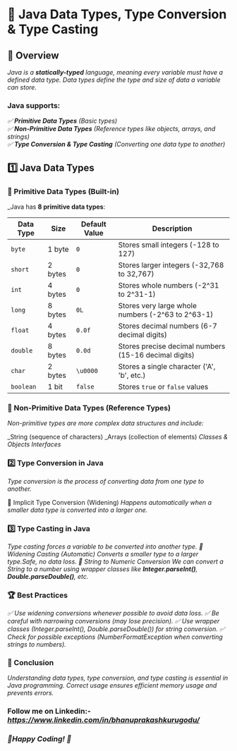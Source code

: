 
# 🔢 Java Data Types, Type Conversion & Type Casting  





## 📌 Overview  
_Java is a **statically-typed** language, meaning every variable must have a defined data type. Data types define the type and size of data a variable can store._  

### **Java supports:**

_✅ **Primitive Data Types** (Basic types)  
✅ **Non-Primitive Data Types** (Reference types like objects, arrays, and strings)  
✅ **Type Conversion & Type Casting** (Converting one data type to another)_



## 1️⃣ Java Data Types  

### 🔹 Primitive Data Types (Built-in)  

_Java has **8 primitive data types**:  

| Data Type | Size | Default Value | Description |
|-----------|------|--------------|-------------|
| `byte`    | 1 byte  | `0`         | Stores small integers (-128 to 127) |
| `short`   | 2 bytes | `0`         | Stores larger integers (-32,768 to 32,767) |
| `int`     | 4 bytes | `0`         | Stores whole numbers (-2^31 to 2^31-1) |
| `long`    | 8 bytes | `0L`        | Stores very large whole numbers (-2^63 to 2^63-1) |
| `float`   | 4 bytes | `0.0f`      | Stores decimal numbers (6-7 decimal digits) |
| `double`  | 8 bytes | `0.0d`      | Stores precise decimal numbers (15-16 decimal digits) |
| `char`    | 2 bytes | `\u0000`    | Stores a single character ('A', 'b', etc.) |
| `boolean` | 1 bit  | `false`     | Stores `true` or `false` values |_


### 🔹 Non-Primitive Data Types (Reference Types)

 _Non-primitive types are more complex data structures and include:_

_String (sequence of characters)
_Arrays (collection of elements)
_Classes & Objects
Interfaces_

### 2️⃣ Type Conversion in Java
_Type conversion is the process of converting data from one type to another._

🔹 Implicit Type Conversion (Widening)
_Happens automatically when a smaller data type is converted into a larger one._



### 3️⃣ Type Casting in Java
_Type casting forces a variable to be converted into another type.
🔹 Widening Casting (Automatic) Converts a smaller type to a larger type.Safe, no data loss.
🔹 String to Numeric Conversion
  We can convert a String to a number using wrapper classes like **Integer.parseInt()**, **Double.parseDouble()**, etc._

### 🏆 Best Practices
_✅ Use widening conversions whenever possible to avoid data loss.
✅ Be careful with narrowing conversions (may lose precision).
✅ Use wrapper classes (Integer.parseInt(), Double.parseDouble()) for string conversion.
✅ Check for possible exceptions (NumberFormatException when converting strings to numbers)._

### 📢 Conclusion

_Understanding data types, type conversion, and type casting is essential in Java programming. Correct usage ensures efficient memory usage and prevents errors._




### Follow me on Linkedin:- _https://www.linkedin.com/in/bhanuprakashkurugodu/_



### _🚀Happy Coding! 🎯_

